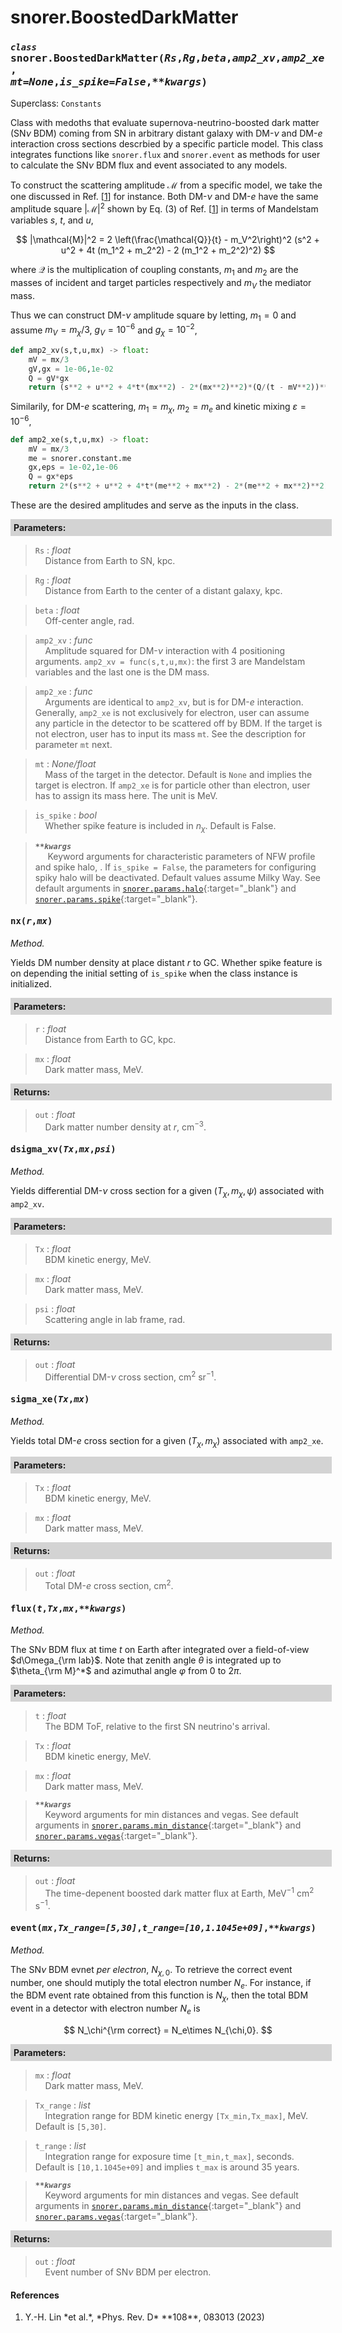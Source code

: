 <script>
window.MathJax = {
  tex: {
    tags: "ams"  // Auto-numbering, AMS based
  }
};
</script>

<style>
.mono {
    font-family: monospace;
}
</style>

# snorer.BoostedDarkMatter


### *`class`* <span class="mono">snorer.BoostedDarkMatter(*Rs*,*Rg*,*beta*,*amp2_xv*,*amp2_xe*,<br>*mt=None*,*is_spike=False*,*\*\*kwargs*)</span>

Superclass: `Constants`
    
Class with medoths that evaluate supernova-neutrino-boosted dark matter (SN$\nu$ BDM) coming from SN in arbitrary distant
galaxy with DM-$\nu$ and DM-$e$ interaction cross sections descrbied by a specific particle model. This class integrates functions like `snorer.flux` and `snorer.event`
as methods for user to calculate the SN$\nu$ BDM flux and event associated to any models.

To construct the scattering amplitude $\mathcal{M}$ from a specific model, we take the one discussed in Ref. [[1](#bib_Lin2023PRD)] for instance. Both
DM-$\nu$ and DM-$e$ have the same amplitude square $|\mathcal{M}|^2$ shown by Eq. (3) of Ref. [[1](#bib_Lin2023PRD)] in terms of Mandelstam variables $s$, $t$, and $u$,

$$
|\mathcal{M}|^2 = 2 \left(\frac{\mathcal{Q}}{t} - m_V^2\right)^2 (s^2 + u^2 + 4t (m_1^2 + m_2^2) - 2 (m_1^2 + m_2^2)^2)
$$

where $\mathcal{Q}$ is the multiplication of coupling constants, $m_1$ and $m_2$ are the masses of
incident and target particles respectively and $m_V$ the mediator mass.

Thus we can construct DM-$\nu$ amplitude square by letting, $m_1 = 0$ and assume $m_V = m_\chi/3$, $g_V = 10^{-6}$ and $g_\chi = 10^{-2}$,

```python
def amp2_xv(s,t,u,mx) -> float:
    mV = mx/3
    gV,gx = 1e-06,1e-02
    Q = gV*gx
    return (s**2 + u**2 + 4*t*(mx**2) - 2*(mx**2)**2)*(Q/(t - mV**2))**2
```

Similarily, for DM-$e$ scattering, $m_1 = m_\chi$, $m_2 = m_e$ and kinetic mixing $\varepsilon = 10^{-6}$,

```python
def amp2_xe(s,t,u,mx) -> float:
    mV = mx/3
    me = snorer.constant.me
    gx,eps = 1e-02,1e-06
    Q = gx*eps
    return 2*(s**2 + u**2 + 4*t*(me**2 + mx**2) - 2*(me**2 + mx**2)**2)*(Q/(t - mV**2))**2
```

These are the desired amplitudes and serve as the inputs in the class.

**<div style="background-color: lightgrey; padding: 5px; width: 100%;">Parameters:</div>**

> `Rs` : *float* <br>&nbsp;&nbsp;&nbsp;&nbsp;Distance from Earth to SN, kpc.


> `Rg` : *float* <br>&nbsp;&nbsp;&nbsp;&nbsp;Distance from Earth to the center of a distant galaxy, kpc.


> `beta` : *float* <br>&nbsp;&nbsp;&nbsp;&nbsp;Off-center angle, rad.


> `amp2_xv` : *func* <br>&nbsp;&nbsp;&nbsp;&nbsp;Amplitude squared for DM-$\nu$ interaction with 4 positioning arguments. `amp2_xv = func(s,t,u,mx)`: the first 3 are Mandelstam variables and the last one is the DM mass.

> `amp2_xe` : *func* <br>&nbsp;&nbsp;&nbsp;&nbsp;Arguments are identical to `amp2_xv`, but is for DM-$e$ interaction. Generally, `amp2_xe` is not exclusively for electron, user can assume any particle in the detector to be scattered off by BDM. If the target is not electron, user has to input its mass
`mt`. See the description for parameter `mt` next.

> `mt` : *None/float* <br>&nbsp;&nbsp;&nbsp;&nbsp;Mass of the target in the detector. Default is `None` and implies the target is electron. If `amp2_xe` is for particle other than electron, user has to assign its mass here. The unit is MeV.

> `is_spike` : *bool* <br>&nbsp;&nbsp;&nbsp;&nbsp;Whether spike feature is included in $n_\chi$. Default is False.

> ***`**kwargs`***  <br>&nbsp;&nbsp;&nbsp;&nbsp; Keyword arguments for characteristic parameters of NFW profile and spike halo, . If `is_spike = False`, the parameters for configuring spiky halo will be deactivated. Default values assume Milky Way. See default arguments in [`snorer.params.halo`](../params/params.md#snorerparamshalo){:target="_blank"} and [`snorer.params.spike`](../params/params.md#snorerparamsspike){:target="_blank"}.

####  <span class="mono">nx(*r*,*mx*)</span>

*Method.*

Yields DM number density at place distant $r$ to GC. Whether spike feature is on depending the initial setting of `is_spike` when the class instance is initialized.

**<div style="background-color: lightgrey; padding: 5px; width: 100%;">Parameters:</div>**
> `r` : *float* <br>&nbsp;&nbsp;&nbsp;&nbsp;Distance from Earth to GC, kpc.

> `mx` : *float* <br>&nbsp;&nbsp;&nbsp;&nbsp;Dark matter mass, MeV.

**<div style="background-color: lightgrey; padding: 5px; width: 100%;">Returns:</div>**

> `out` : *float* <br>&nbsp;&nbsp;&nbsp;&nbsp;Dark matter number density at $r$, cm<sup>−3</sup>.

####  <span class="mono">dsigma_xv(*Tx*,*mx*,*psi*)</span>

*Method.*

Yields differential DM-$\nu$ cross section for a given $(T_\chi,m_\chi,\psi)$ associated with `amp2_xv`.

**<div style="background-color: lightgrey; padding: 5px; width: 100%;">Parameters:</div>**
> `Tx` : *float* <br>&nbsp;&nbsp;&nbsp;&nbsp;BDM kinetic energy, MeV.

> `mx` : *float* <br>&nbsp;&nbsp;&nbsp;&nbsp;Dark matter mass, MeV.

> `psi` : *float* <br>&nbsp;&nbsp;&nbsp;&nbsp;Scattering angle in lab frame, rad.

**<div style="background-color: lightgrey; padding: 5px; width: 100%;">Returns:</div>**

> `out` : *float* <br>&nbsp;&nbsp;&nbsp;&nbsp;Differential DM-$\nu$ cross section, cm<sup>2</sup> sr<sup>−1</sup>.


####  <span class="mono">sigma_xe(*Tx*,*mx*)</span>

*Method.*

Yields total DM-$e$ cross section for a given $(T_\chi,m_\chi)$ associated with `amp2_xe`.

**<div style="background-color: lightgrey; padding: 5px; width: 100%;">Parameters:</div>**
> `Tx` : *float* <br>&nbsp;&nbsp;&nbsp;&nbsp;BDM kinetic energy, MeV.

> `mx` : *float* <br>&nbsp;&nbsp;&nbsp;&nbsp;Dark matter mass, MeV.

**<div style="background-color: lightgrey; padding: 5px; width: 100%;">Returns:</div>**

> `out` : *float* <br>&nbsp;&nbsp;&nbsp;&nbsp;Total DM-$e$ cross section, cm<sup>2</sup>.


####  <span class="mono">flux(*t*,*Tx*,*mx*,*\*\*kwargs*)</span>

*Method.*

The SN$\nu$ BDM flux at time $t$ on Earth after integrated over
a field-of-view $d\Omega_{\rm lab}$. Note that zenith angle $\theta$ is integrated up to $\theta_{\rm M}^*$
and azimuthal angle $\varphi$ from $0$ to $2\pi$.

**<div style="background-color: lightgrey; padding: 5px; width: 100%;">Parameters:</div>**

> `t` : *float* <br>&nbsp;&nbsp;&nbsp;&nbsp;The BDM ToF, relative to the first SN neutrino's arrival.

> `Tx` : *float* <br>&nbsp;&nbsp;&nbsp;&nbsp;BDM kinetic energy, MeV.

> `mx` : *float* <br>&nbsp;&nbsp;&nbsp;&nbsp;Dark matter mass, MeV.

> ***`**kwargs`*** <br>&nbsp;&nbsp;&nbsp;&nbsp;Keyword arguments for min distances and vegas. See default arguments in [`snorer.params.min_distance`](../params/params.md#snorerparamsmin_distance){:target="_blank"} and [`snorer.params.vegas`](../params/params.md#snorerparamsvegas){:target="_blank"}.

**<div style="background-color: lightgrey; padding: 5px; width: 100%;">Returns:</div>**

> `out` : *float* <br>&nbsp;&nbsp;&nbsp;&nbsp;The time-depenent boosted dark matter flux at Earth, MeV<sup>−1</sup> cm<sup>2</sup> s<sup>−1</sup>.

####  <span class="mono">event(*mx*,*Tx_range=[5,30]*,*t_range=[10,1.1045e+09]*,*\*\*kwargs*)</span>

*Method.*

The SN$\nu$ BDM evnet *per electron*, $N_{\chi,0}$. To retrieve the correct
event number, one should mutiply the total electron number $N_e$.
For instance, if the BDM event rate obtained from this function is $N_\chi$, then the total BDM event in a detector with electron number  $N_e$ is

$$
N_\chi^{\rm correct} = N_e\times N_{\chi,0}.
$$


**<div style="background-color: lightgrey; padding: 5px; width: 100%;">Parameters:</div>**

> `mx` : *float* <br>&nbsp;&nbsp;&nbsp;&nbsp;Dark matter mass, MeV.

> `Tx_range` : *list* <br>&nbsp;&nbsp;&nbsp;&nbsp;Integration range for BDM kinetic energy `[Tx_min,Tx_max]`, MeV. Default is `[5,30]`.

> `t_range` : *list* <br>&nbsp;&nbsp;&nbsp;&nbsp;Integration range for exposure time `[t_min,t_max]`, seconds. Default is `[10,1.1045e+09]` and implies `t_max` is around 35 years.

> ***`**kwargs`*** <br>&nbsp;&nbsp;&nbsp;&nbsp;Keyword arguments for min distances and vegas. See default arguments in [`snorer.params.min_distance`](../params/params.md#snorerparamsmin_distance){:target="_blank"} and [`snorer.params.vegas`](../params/params.md#snorerparamsvegas){:target="_blank"}.

**<div style="background-color: lightgrey; padding: 5px; width: 100%;">Returns:</div>**

> `out` : *float* <br>&nbsp;&nbsp;&nbsp;&nbsp;Event number of SN$\nu$ BDM per electron.

#### References
1. <p id="bib_Lin2023PRD">Y.-H. Lin *et al.*, *Phys. Rev. D* **108**, 083013 (2023)</p>